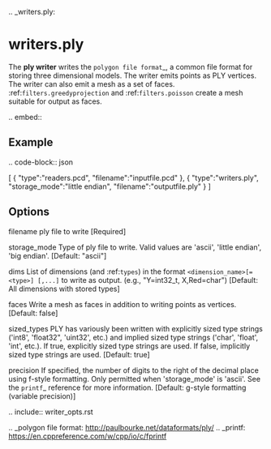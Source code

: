 .. _writers.ply:

writers.ply
===========

The **ply writer** writes the `polygon file format`_, a common file format
for storing three dimensional models.  The writer emits points as PLY vertices.
The writer can also emit a mesh as a set of faces.
:ref:`filters.greedyprojection` and :ref:`filters.poisson` create a
mesh suitable for output as faces.

.. embed::

Example
-------


.. code-block:: json

  [
      {
          "type":"readers.pcd",
          "filename":"inputfile.pcd"
      },
      {
          "type":"writers.ply",
          "storage_mode":"little endian",
          "filename":"outputfile.ply"
      }
  ]


Options
-------

filename
  ply file to write [Required]

storage_mode
  Type of ply file to write. Valid values are 'ascii', 'little endian',
  'big endian'.  [Default: "ascii"]

dims
  List of dimensions (and :ref:`types`) in the format
  ``<dimension_name>[=<type>] [,...]`` to write as output.
  (e.g., "Y=int32_t, X,Red=char")
  [Default: All dimensions with stored types]

faces
  Write a mesh as faces in addition to writing points as vertices.
  [Default: false]

sized_types
  PLY has variously been written with explicitly sized type strings
  ('int8', 'float32", 'uint32', etc.) and implied sized type strings
  ('char', 'float', 'int', etc.).  If true, explicitly sized type strings
  are used.  If false, implicitly sized type strings are used.
  [Default: true]

precision
  If specified, the number of digits to the right of the decimal place
  using f-style formatting.  Only permitted when 'storage_mode' is 'ascii'.
  See the `printf`_ reference for more information.
  [Default: g-style formatting (variable precision)]

.. include:: writer_opts.rst

.. _polygon file format: http://paulbourke.net/dataformats/ply/
.. _printf: https://en.cppreference.com/w/cpp/io/c/fprintf
